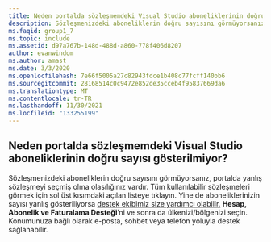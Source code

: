 ```yaml
---
title: Neden portalda sözleşmemdeki Visual Studio aboneliklerinin doğru sayısı gösterilmiyor?
description: Sözleşmenizdeki aboneliklerin doğru sayısını görmüyorsanız, portalda yanlış sözleşmeyi seçmiş olma olasılığınız...
ms.faqid: group1_7
ms.topic: include
ms.assetid: d97a767b-148d-488d-a860-778f406d8207
author: evanwindom
ms.author: amast
ms.date: 3/3/2020
ms.openlocfilehash: 7e66f5005a27c82943fdce1b408c77fcff140bb6
ms.sourcegitcommit: 28168514c0c9472e852de35cceb4f95837669da6
ms.translationtype: MT
ms.contentlocale: tr-TR
ms.lasthandoff: 11/30/2021
ms.locfileid: "133255199"
---
```

## <a name="why-is-the-portal-not-showing-the-correct-number-of-visual-studio-subscriptions-for-my-agreement"></a>Neden portalda sözleşmemdeki Visual Studio aboneliklerinin doğru sayısı gösterilmiyor?

Sözleşmenizdeki aboneliklerin doğru sayısını görmüyorsanız, portalda yanlış sözleşmeyi seçmiş olma olasılığınız vardır. Tüm kullanılabilir sözleşmeleri görmek için sol üst kısımdaki açılan listeye tıklayın. Yine de aboneliklerinizin sayısı yanlış gösteriliyorsa [destek ekibimiz size yardımcı olabilir.](https://visualstudio.microsoft.com/subscriptions/support/#talktous) **Hesap, Abonelik ve Faturalama Desteği**’ni ve sonra da ülkenizi/bölgenizi seçin. Konumunuza bağlı olarak e-posta, sohbet veya telefon yoluyla destek sağlanabilir.
